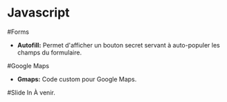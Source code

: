 # Javascript

#Forms
- <b>Autofill:</b> Permet d'afficher un bouton secret servant à auto-populer les champs du formulaire.

#Google Maps
- <b>Gmaps:</b> Code custom pour Google Maps.

#Slide In
À venir.


